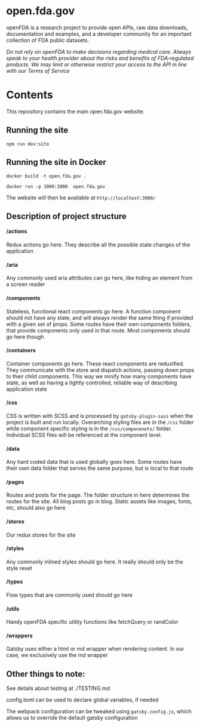 # open.fda.gov

openFDA is a research project to provide open APIs, raw data downloads, documentation and examples, and a developer community for an important collection of FDA public datasets.

*Do not rely on openFDA to make decisions regarding medical care. Always speak to your health provider about the risks and benefits of FDA-regulated products. We may limit or otherwise restrict your access to the API in line with our Terms of Service*

# Contents

This repository contains the main open.fda.gov website.

## Running the site

`npm run dev:site`

## Running the site in Docker

`docker build -t open.fda.gov .`

`docker run -p 3000:3000  open.fda.gov`

The website will then be available at `http://localhost:3000/` 

## Description of project structure

#### /actions
Redux actions go here. They describe all the possible state changes of the application

#### /aria
Any commonly used aria attributes can go here, like hiding an element from a screen reader

#### /components
Stateless, functional react components go here. A function component should not have any state, and will always render the same thing if provided with a given set of props. Some routes have their own components folders, that provide components only used in that route. Most components should go here though

#### /containers
Container components go here. These react components are reduxified. They communicate with the store and dispatch actions, passing down props to their child components. This way we minify how many components have state, as well as having a tightly controlled, reliable way of describing application state

#### /css
CSS is written with SCSS and is processed by `gatsby-plugin-sass` when the project is built and run locally. Overarching styling files are in the `/css` folder while component specific styling is in the `/css/componenets/` folder. Individual SCSS files will be referenced at the component level.

#### /data
Any hard coded data that is used globally goes here. Some routes have their own data folder that serves the same purpose, but is local to that route

#### /pages
Routes and posts for the page. The folder structure in here determines the routes for the site. All blog posts go in blog. Static assets like images, fonts, etc, should also go here

#### /stores
Our redux stores for the site

#### /styles
Any commonly inlined styles should go here. It really should only be the style reset

#### /types
Flow types that are commonly used should go here

#### /utils
Handy openFDA specific utility functions like fetchQuery or randColor

#### /wrappers
Gatsby uses either a html or md wrapper when rendering content. In our case, we exclusively use the md wrapper

## Other things to note:

See details about testing at ./TESTING.md

config.toml can be used to declare global variables, if needed

The webpack configuration can be tweaked using `gatsby.config.js`, which allows us to override the default gatsby configuration
